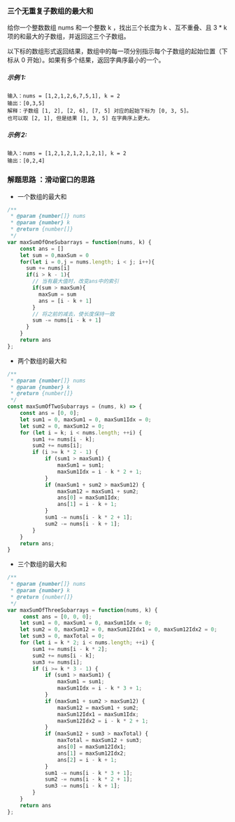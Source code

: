 ### 三个无重复子数组的最大和
给你一个整数数组 nums 和一个整数 k ，找出三个长度为 k 、互不重叠、且 3 * k 项的和最大的子数组，并返回这三个子数组。

以下标的数组形式返回结果，数组中的每一项分别指示每个子数组的起始位置（下标从 0 开始）。如果有多个结果，返回字典序最小的一个。

##### 示例 1:

    输入：nums = [1,2,1,2,6,7,5,1], k = 2
    输出：[0,3,5]
    解释：子数组 [1, 2], [2, 6], [7, 5] 对应的起始下标为 [0, 3, 5]。
    也可以取 [2, 1], 但是结果 [1, 3, 5] 在字典序上更大。

##### 示例 2:

    输入：nums = [1,2,1,2,1,2,1,2,1], k = 2
    输出：[0,2,4]

### 解题思路 ：滑动窗口的思路
- 一个数组的最大和
```js
/**
 * @param {number[]} nums
 * @param {number} k
 * @return {number[]}
 */
var maxSumOfOneSubarrays = function(nums, k) {
    const ans = []
    let sum = 0,maxSum = 0
    for(let i = 0,j = nums.length; i < j; i++){
      sum += nums[i]
      if(i > k - 1){
        // 当有最大值时，改变ans中的索引
        if(sum > maxSum){
          maxSum = sum
          ans = [i - k + 1]
        }
        // 将之前的减去，使长度保持一致
        sum -= nums[i - k + 1]
      }
    }
    return ans
};
```
- 两个数组的最大和
```js
/**
 * @param {number[]} nums
 * @param {number} k
 * @return {number[]}
 */
const maxSumOfTwoSubarrays = (nums, k) => {
    const ans = [0, 0];
    let sum1 = 0, maxSum1 = 0, maxSum1Idx = 0;
    let sum2 = 0, maxSum12 = 0;
    for (let i = k; i < nums.length; ++i) {
        sum1 += nums[i - k];
        sum2 += nums[i];
        if (i >= k * 2 - 1) {
            if (sum1 > maxSum1) {
                maxSum1 = sum1;
                maxSum1Idx = i - k * 2 + 1;
            }
            if (maxSum1 + sum2 > maxSum12) {
                maxSum12 = maxSum1 + sum2;
                ans[0] = maxSum1Idx;
                ans[1] = i - k + 1;
            }
            sum1 -= nums[i - k * 2 + 1];
            sum2 -= nums[i - k + 1];
        }
    }
    return ans;
}
```
- 三个数组的最大和

```js
/**
 * @param {number[]} nums
 * @param {number} k
 * @return {number[]}
 */
var maxSumOfThreeSubarrays = function(nums, k) {
     const ans = [0, 0, 0];
    let sum1 = 0, maxSum1 = 0, maxSum1Idx = 0;
    let sum2 = 0, maxSum12 = 0, maxSum12Idx1 = 0, maxSum12Idx2 = 0;
    let sum3 = 0, maxTotal = 0;
    for (let i = k * 2; i < nums.length; ++i) {
        sum1 += nums[i - k * 2];
        sum2 += nums[i - k];
        sum3 += nums[i];
        if (i >= k * 3 - 1) {
            if (sum1 > maxSum1) {
                maxSum1 = sum1;
                maxSum1Idx = i - k * 3 + 1;
            }
            if (maxSum1 + sum2 > maxSum12) {
                maxSum12 = maxSum1 + sum2;
                maxSum12Idx1 = maxSum1Idx;
                maxSum12Idx2 = i - k * 2 + 1;
            }
            if (maxSum12 + sum3 > maxTotal) {
                maxTotal = maxSum12 + sum3;
                ans[0] = maxSum12Idx1;
                ans[1] = maxSum12Idx2;
                ans[2] = i - k + 1;
            }
            sum1 -= nums[i - k * 3 + 1];
            sum2 -= nums[i - k * 2 + 1];
            sum3 -= nums[i - k + 1];
        }
    }
    return ans
};
```